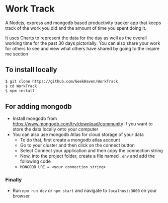 # Work Track
A Nodejs, express and mongodb based productivity tracker app that keeps track of the work you did and the amount of time you spent doing it.

It uses Charts to represent the data for the day as well as the overall working time for the past 30 days pictorially.
You can also share your work for others to see and view what others have shared by going to the inspire me section

## To install locally
```bash
$ git clone https://github.com/GeekHaven/WorkTrack
$ cd WorkTrack
$ npm install
```

## For adding mongodb
- Install mongodb from https://www.mongodb.com/try/download/community if you want to store the data locally onto your computer
- You can also use mongodb Atlas for cloud storage of your data
  - To do that, first create a mongodb atlas account
  - Go to your cluster and then click on the connect button
  - Select Connect your application and then copy the connection string
  - Now, into the project folder, create a file named `.env` and add the following code
  - `MONGODB_URI = <your_connection_string>`
  
### Finally
- Run `npm run dev` or `npm start` and navigate to `localhost:3000` on your browser
